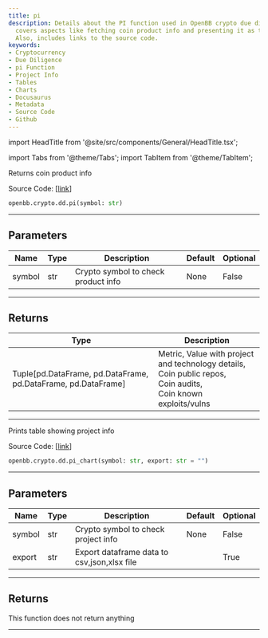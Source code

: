 ```yaml
---
title: pi
description: Details about the PI function used in OpenBB crypto due diligence. It
  covers aspects like fetching coin product info and presenting it as tables and charts.
  Also, includes links to the source code.
keywords:
- Cryptocurrency
- Due Diligence
- pi Function
- Project Info
- Tables
- Charts
- Docusaurus
- Metadata
- Source Code
- Github
---
```


import HeadTitle from '@site/src/components/General/HeadTitle.tsx';

<HeadTitle title="crypto.dd.pi - Reference | OpenBB SDK Docs" />

import Tabs from '@theme/Tabs';
import TabItem from '@theme/TabItem';

<Tabs>
<TabItem value="model" label="Model" default>

Returns coin product info

Source Code: [[link](https://github.com/OpenBB-finance/OpenBBTerminal/tree/main/openbb_terminal/cryptocurrency/due_diligence/messari_model.py#L353)]

```python
openbb.crypto.dd.pi(symbol: str)
```

---

## Parameters

| Name | Type | Description | Default | Optional |
| ---- | ---- | ----------- | ------- | -------- |
| symbol | str | Crypto symbol to check product info | None | False |


---

## Returns

| Type | Description |
| ---- | ----------- |
| Tuple[pd.DataFrame, pd.DataFrame, pd.DataFrame, pd.DataFrame] | Metric, Value with project and technology details,<br/>Coin public repos,<br/>Coin audits,<br/>Coin known exploits/vulns |
---

</TabItem>
<TabItem value="view" label="Chart">

Prints table showing project info

Source Code: [[link](https://github.com/OpenBB-finance/OpenBBTerminal/tree/main/openbb_terminal/cryptocurrency/due_diligence/messari_view.py#L470)]

```python
openbb.crypto.dd.pi_chart(symbol: str, export: str = "")
```

---

## Parameters

| Name | Type | Description | Default | Optional |
| ---- | ---- | ----------- | ------- | -------- |
| symbol | str | Crypto symbol to check project info | None | False |
| export | str | Export dataframe data to csv,json,xlsx file |  | True |


---

## Returns

This function does not return anything

---

</TabItem>
</Tabs>
